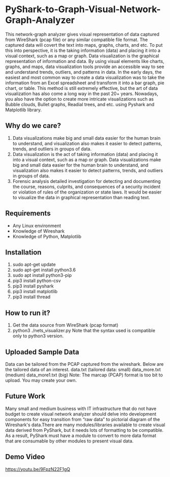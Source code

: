 # PyShark-to-Graph-Visual-Network-Graph-Analyzer

This network-graph analyzer gives visual representation of data captured from WireShark (pcap file) or any similar compatible file format. The captured data will covert the text into maps, graphs, charts, and etc. To put this into perspective, it is the taking information (data) and placing it into a visual context, such as a map or graph. Data visualization is the graphical representation of information and data. By using visual elements like charts, graphs, and maps, data visualization tools provide an accessible way to see and understand trends, outliers, and patterns in data. In the early days, the easiest and most common way to create a data visualization was to take the information from an Excel spreadsheet and transform it into a bar graph, pie chart, or table. This method is still extremely effective, but the art of data visualization has also come a long way in the past 20+ years. Nowadays, you also have the option to create more intricate visualizations such as Bubble clouds, Bullet graphs, Readial trees, and etc. using Pyshark and Matplotlib library.

Why do we care?
---------------
1. Data visualizations make big and small data easier for the human brain to understand, and visualization also makes it easier to detect patterns, trends, and outliers in groups of data.
2. Data visualization is the act of taking information (data) and placing it into a visual context, such as a map or graph. Data visualizations make big and small data easier for the human brain to understand, and visualization also makes it easier to detect patterns, trends, and outliers in groups of data.
3. Forensic analysis detailed investigation for detecting and documenting the course, reasons, culprits, and consequences of a security incident or violation of rules of the organization or state laws. It would be easier to visualize the data in graphical representation than reading text.

Requirements
------------
- Any Linux environment
- Knowledge of Wireshark
- Knowledge of Python, Matplotlib

Installation
------------
1. sudo apt-get update
2. sudo apt-get install python3.6
3. sudo apt install python3-pip
4. pip3 install python-csv
5. pip3 install pyshark
6. pip3 install matplotlib
7. pip3 install thread

How to run it?
--------------
1. Get the data source from WireShark (pcap format)
2. python3 ./nets_visualizer.py
Note that the syntax used is compatible only to python3 version.

Uploaded Sample Data
--------------------
Data can be tailored from the PCAP captured from the wireshark. Below are the tailored data of an interest.
data.txt (tailored data: small)
data_more.txt (medium)
data_more1.txt (big)
Note: The marcap (PCAP) format is too bit to upload. You may create your own.

Future Work
-----------
Many small and medium business with IT infrastructure that do not have budget to create visual network analyzer should delve into development components for easy transition from “raw data” to pictorial diagram of the Wireshark's data.There are many modules/libraries available to create visual data derived from PyShark, but it needs lots of formatting to be compatible. As a result, PyShark must have a module to convert to more data format that are consumable by other modules to present visual data.

Demo Video
-----------
https://youtu.be/9FpzN22F1gQ


 





 

